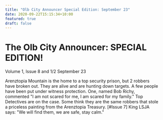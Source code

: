 ```yaml
---
title: "Olb City Announcer Special Edition: September 23"
date: 2020-09-22T15:15:34+10:00
featured: true
draft: false
---
```



# The Olb City Announcer: SPECIAL EDITION!
Volume 1, Issue 8 and 1/2
September 23

Arenztopia Mountain is the home to a top security prison, but 2 robbers have broken out. They are alive and are hunting down targets. A few people have been put under witness protection. One, named Bob Richy, commented "I am not scared for me, I am scared for my family." Top Detectives are on the case. Some think they are the same robbers that stole a priceless painting from the Arenztopia Treasury. [#Issue 7] King LSJA says: "We will find them, we are safe, stay calm."  

